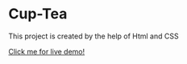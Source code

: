 <h1>Cup-Tea</h1>

<p>This project is created by the help of Html and CSS</p>

<a href="https://prity25-coder.github.io/Cup-Tea/" target="_blank"> Click me for live demo!</a>